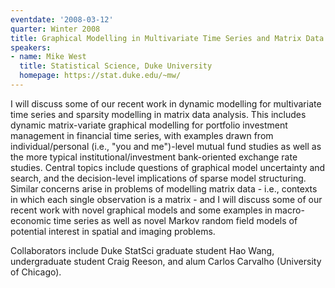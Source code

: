 ```yaml
---
eventdate: '2008-03-12'
quarter: Winter 2008
title: Graphical Modelling in Multivariate Time Series and Matrix Data Analysis
speakers:
- name: Mike West
  title: Statistical Science, Duke University
  homepage: https://stat.duke.edu/~mw/
---
```

I will discuss some of our recent work in dynamic modelling for multivariate time series and sparsity modelling in matrix data analysis. This includes dynamic matrix-variate graphical modelling for portfolio investment management in financial time series, with examples drawn from individual/personal (i.e., &quot;you and me&quot;)-level mutual fund studies as well as the more typical institutional/investment bank-oriented exchange rate studies. Central topics include questions of graphical model uncertainty and search, and the decision-level implications of sparse model structuring. Similar concerns arise in problems of modelling matrix data - i.e., contexts in which each single observation is a matrix - and I will discuss some of our recent work with novel graphical models and some examples in macro-economic time series as well as novel Markov random field models of potential interest in spatial and imaging problems. 

Collaborators include Duke StatSci graduate student Hao Wang, undergraduate student Craig Reeson, and alum Carlos Carvalho (University of Chicago).